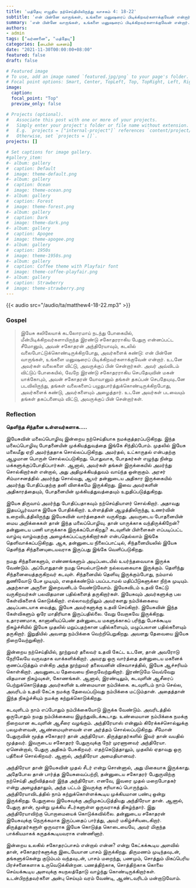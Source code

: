 ```yaml
---
title: 'மத்தேயு எழுதிய நற்செய்தியிலிருந்து வாசகம் 4: 18-22'
subtitle: 'என் பின்னே வாருங்கள், உங்களை மனுஷரைப் பிடிக்கிறவர்களாக்குவேன் என்றார்.'
summary: 'என் பின்னே வாருங்கள், உங்களை மனுஷரைப் பிடிக்கிறவர்களாக்குவேன் என்றார்.'
authors:
- admin
tags: ["வர்ணனை", "மத்தேயு"]
categories: [பைபிள் வசனம்]
date: "2021-11-30T00:00:00+08:00"
featured: false
draft: false

# Featured image
# To use, add an image named `featured.jpg/png` to your page's folder.
# Focal point options: Smart, Center, TopLeft, Top, TopRight, Left, Right, BottomLeft, Bottom, BottomRight
image:
  caption:
  focal_point: "Top"
  preview_only: false

# Projects (optional).
#   Associate this post with one or more of your projects.
#   Simply enter your project's folder or file name without extension.
#   E.g. `projects = ["internal-project"]` references `content/project/deep-learning/index.md`.
#   Otherwise, set `projects = []`.
projects: []

# Set captions for image gallery.
#gallery_item:
#- album: gallery
#  caption: Default
#  image: theme-default.png
#- album: gallery
#  caption: Ocean
#  image: theme-ocean.png
#- album: gallery
#  caption: Forest
#  image: theme-forest.png
#- album: gallery
#  caption: Dark
#  image: theme-dark.png
#- album: gallery
#  caption: Apogee
#  image: theme-apogee.png
#- album: gallery
#  caption: 1950s
#  image: theme-1950s.png
#- album: gallery
#  caption: Coffee theme with Playfair font
#  image: theme-coffee-playfair.png
#- album: gallery
#  caption: Strawberry
#  image: theme-strawberry.png
---
```


{{< audio src="/audio/ta/matthew4-18-22.mp3" >}}

### Gospel
> இயேசு கலிலேயாக் கடலோரமாய் நடந்து போகையில், மீன்பிடிக்கிறவர்களாயிருந்த இரண்டு சகோதரராகிய பேதுரு என்னப்பட்ட சீமோனும், அவன் சகோதரன் அந்திரேயாவும், கடலில் வலைபோட்டுக்கொண்டிருக்கிறபோது, அவர்களைக் கண்டு: என் பின்னே வாருங்கள், உங்களை மனுஷரைப் பிடிக்கிறவர்களாக்குவேன் என்றார். உடனே அவர்கள் வலைகளை விட்டு, அவருக்குப் பின் சென்றார்கள். அவர் அவ்விடம் விட்டுப் போகையில், வேறே இரண்டு சகோதரராகிய செபதேயுவின் மகன் யாக்கோபும், அவன் சகோதரன் யோவானும் தங்கள் தகப்பன் செபதேயுவுடனே படவிலிருந்து, தங்கள் வலைகளைப் பழுதுபார்த்துக்கொண்டிருக்கிறபோது, அவர்களைக் கண்டு, அவர்களையும் அழைத்தார். உடனே அவர்கள் படவையும் தங்கள் தகப்பனையும் விட்டு, அவருக்குப் பின் சென்றார்கள்.

### Reflection
**தெளிந்த சிந்தனை உள்ளவர்களாக…..**

இயேசுவின் மலைப்பொழிவு இன்றைய நற்செய்தியாக நமக்குத்தரப்படுகிறது. இந்த மலைப்பொழிவு போதனையின் முக்கியத்துவத்தை இங்கே சிந்திப்போம். முதலில் இயேசு மலைமீது ஏறி அமர்ந்ததாக சொல்லப்படுகிறது. அமர்தல், உட்காருதல் என்பதற்கு ஆழமான பொருள் சொல்லப்படுகிறது. பொதுவாக, போதகர்கள் எழுந்து நின்று மக்களுக்குப்போதிப்பார்கள். ஆனால், அவர்கள் தங்கள் இருக்கையில் அமர்ந்து சொல்கிறார்கள் என்றால், அது அதிமுக்கியத்துவம் வாய்ந்த ஒன்றாகும். அரசர் சிம்மாசனத்தில் அமர்ந்து சொல்வது, ஆயர் தன்னுடைய அதிகார இருக்கையில் அமர்ந்து போதிப்பதற்கு தனி விளக்கமே இருக்கிறது. இவை அவர்களின் அதிகாரத்தையும், போதனையின் முக்கியத்துவத்தையும் உறுதிப்படுத்துகிறது.

இயேசு திருவாய் அமர்ந்து போதிப்பதாகவும் நற்செய்தியாளர் சொல்கிறார். அதாவது இதயப்பூர்வமாக இயேசு போதிக்கிறார். உள்ளத்தின் ஆழத்திலிருந்து, உணர்வின் உறைவிடத்திலிருந்து இயேசுவின் வார்த்தைகள் வருகிறது. அவருடைய போதனையின் மைய அறிக்கைகள் தான் இந்த மலைப்பொழிவு. தான் யாருக்காக வந்திருக்கிறேன்? தன்னுடைய பணி யாருக்காக இருக்கப்போகிறது? கடவுளின் பிள்ளைகள் எப்படிப்பட்ட வாழ்வு வாழ்வதற்கு அழைக்கப்பட்டிருக்கிறார்கள் என்பதெல்லாம் இங்கே தெளிவாக்கப்படுகிறது. ஆக, தன்னுடைய நிலைப்பாட்டில், சிந்தனையியலில் இயேசு தெளிந்த சிந்தனையுடையவராக இருப்பது இங்கே வெளிப்படுகிறது.

நமது சிந்தனைகளும், எண்ணங்களும் அடிப்படையில் உயர்ந்தவையாக இருக்க வேண்டும். அப்போதுதான் நமது செயல்பாடுகள் நல்லவகையாக இருக்கும். தெளிந்து சிந்தனையைத்தருகிறவர் கடவுள். சிந்தனையில் தெளிவு இருக்கும்போது, நம்மால் துணிவோடு பேச முடியும், எதைக்கண்டும் பயப்படாமல் மதிப்பீடுகளுக்கா நிற்க முடியும். அதற்கான அருளை இறைவனிடம் வேண்டுவோம்.
இயேசுவிடம் உதவி கேட்டு வருகிறவர்கள் பலவிதமான பதில்களைத் தருகிறார்கள். இயேசுவும் அவர்களுக்கு பல கேள்விகளைக் கொடுக்கிறார். எல்லாவற்றிலும் அவர்களது நம்பிக்கையை அடிப்படையாக வைத்து, இயேசு அவர்களுக்கு உதவி செய்கிறார். இயேசுவின் இந்த கேள்விகளும் ஒரே மாதிரியாக இருப்பதில்லை. வேறு வேறாகவே இருக்கிறது. உதாரணமாக, கானானியப்பெண் தன்னுடைய மகளுக்காகப் பரிந்து பேசக்கூடிய நிகழ்ச்சியில் இயேசு முதலில் மறுப்பதற்கான பதில்களையும், மழுப்பலான பதில்களையும் தருகிறார். இறுதியில் அவளது நம்பிக்கை வெற்றிபெறுகிறது. அவளது தேவையை இயேசு நிறைவேற்றுகிறார்.

இன்றைய நற்செய்தியில், நூற்றுவர் தலைவர் உதவி கேட்ட உடனே, தான் அவரோடு நேரிலேயே வருவதாக வாக்களிக்கிறார். அவரது ஒரு வார்த்தை தன்னுடைய மகனைக் குணப்படுத்தும் என்கிற அந்த நூற்றுவர் தலைவனின் விசுவாசத்தில், இயேசு ஆச்சரியம் கொள்கிறார். அவனுடைய தேவையை நிறைவேற்றுகிறார். இரண்டுமே வெவ்வேறு விதமான நிகழ்வுகள், கோணங்கள். ஆனால், இரண்டிலும், கடவுளின் ஆசீரைப் பெற்றுக்கொடுத்தது அவர்களின் உண்மையான நம்பிக்கை. கடவுளிடம் நாம் செல்ல, அவரிடம் உதவி கேட்க நமக்கு தேவைப்படுவது நம்பிக்கை மட்டும்தான். அதைத்தான் இந்த நிகழ்ச்சியும் நமக்கு கற்றுக்கொடுக்கிறது.

கடவுளிடம் நாம் எப்போதும் நம்பிக்கையோடு இருக்க வேண்டும். அவரிடத்தில் ஒருபோதும் நமது நம்பிக்கையை இழந்துவிடக்கூடாது. உண்மையான நம்பிக்கை நமக்கு நிறைவான கடவுளின் ஆசீரை வழங்கும்.
அந்திரேயாஸ் என்னும் கிரேக்கச்சொல்லுக்கு பலமுள்ளவன், ஆண்மையுள்ளவன் என அர்த்தம் சொல்லப்படுகிறது. சீமோன் பேதுருவின் மூத்த சகோதரர் தான் அந்திரேயா. திருத்தூதர்களில் இவர் தான் வயதில் மூத்தவர். இவருடைய சகோதரர் பேதுருவுக்கு நேர் முரணானவர் அந்திரேயா. ஏனென்றால், பேதுரு அதிகம் பேசுகிறவர். எதற்கெடுத்தாலும், முதலில் ஏதாவது ஒரு பதிலைச் சொல்கிறவர். ஆனால், அந்திரேயா அமைதியானவர்.

அந்திரேயா தான் இயேசுவின் முதல் சீடர் என்று சொன்னால், அது மிகையாக இருக்காது. அதேபோல தான் பார்த்த இயேசுவைப்பற்றி, தன்னுடைய சகோதரர் பேதுருவிற்கு நற்செய்தி அறிவித்தவர் இந்த அந்திரேயா. எனவே, இவரை முதல் மறைபோதகர் என்று அழைத்தாலும், அந்த பட்டம் இவருக்கு சரியாகப் பொருந்தும். அந்திரேயாவிடத்தில் நாம் கற்றுக்கொள்ளக்கூடிய முக்கியமான பண்பு ஒன்று இருக்கிறது. பேதுருவை இயேசுவுக்கு அறிமுகப்படுத்தியது அந்திரேயா தான். ஆனால், பேதுரு தான், மூன்று முக்கிய சீடர்களுள்ள ஒருவராகத் திகழ்ந்தார். இது அந்திரேயாவிற்கு பொறாமையைக் கொடுக்கவில்லை. தன்னுடைய சகோதரன் இயேசுவுக்கு நெருக்கமாக இருப்பதைப் பார்த்து, அவர் மகிழ்ச்சியடைகிறார். திருத்தூதர்களுள் ஒருவராக இயேசு கொடுத்த கொடையையே, அவர் மிகுந்த பாக்கியமாகக் கருதக்கூடியவராக எண்ணினார்.

இன்றைய உலகில் சகோதரப்பாசம் என்றால் என்ன? என்று கேட்கக்கூடிய அளவில் தான், சகோதரர்களுக்கு இடையேயான பாசம் இருக்கிறது. திருமணம் முடிந்தவுடன், தங்களுக்கென்று குடும்பம் வந்தவுடன், பாசம் மறைந்து, பணமும், சொத்தும் மிகப்பெரிய பிரச்சனைகளாக உருவெடுக்கின்றன. பணத்திற்காக, சொத்திற்காக கொலை செய்யக்கூடிய அளவுக்கு சுயநலத்தோடு வாழ்ந்து கொண்டிருக்கிறார்கள். உடன்பிறந்தவர்களை அன்பு செய்யும் வரம் வேண்டி, ஆண்டவரிடம் மன்றாடுவோம்.
